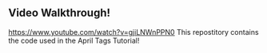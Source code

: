 ## Video Walkthrough!
https://www.youtube.com/watch?v=gjiLNWnPPN0
This repostitory contains the code used in the April Tags Tutorial! 
